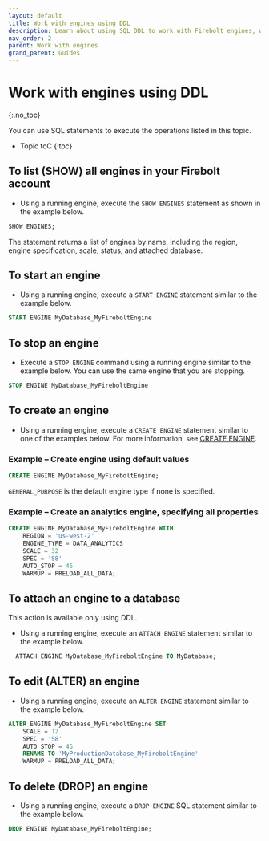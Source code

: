 ```yaml
---
layout: default
title: Work with engines using DDL
description: Learn about using SQL DDL to work with Firebolt engines, which provide the compute power for Firebolt queries.
nav_order: 2
parent: Work with engines
grand_parent: Guides
---
```


# Work with engines using DDL
{:.no_toc}

You can use SQL statements to execute the operations listed in this topic.

* Topic toC
{:toc}

## To list \(SHOW\) all engines in your Firebolt account
* Using a running engine, execute the `SHOW ENGINES` statement as shown in the example below.  
```sql
SHOW ENGINES;
```  
The statement returns a list of engines by name, including the region, engine specification, scale, status, and attached database.

## To start an engine
* Using a running engine, execute a `START ENGINE` statement similar to the example below.
```sql
START ENGINE MyDatabase_MyFireboltEngine
```

## To stop an engine
* Execute a `STOP ENGINE` command using a running engine similar to the example below. You can use the same engine that you are stopping.  
```sql
STOP ENGINE MyDatabase_MyFireboltEngine
```

## To create an engine
* Using a running engine, execute a `CREATE ENGINE` statement similar to one of the examples below. For more information, see [CREATE ENGINE](../../sql-reference/commands/engines/create-engine.md).

### Example &ndash; Create engine using default values

```sql
CREATE ENGINE MyDatabase_MyFireboltEngine;
```  
`GENERAL_PURPOSE` is the default engine type if none is specified.

### Example &ndash; Create an analytics engine, specifying all properties

```sql
CREATE ENGINE MyDatabase_MyFireboltEngine WITH  
    REGION = 'us-west-2'  
    ENGINE_TYPE = DATA_ANALYTICS  
    SCALE = 32  
    SPEC = 'S8'  
    AUTO_STOP = 45
    WARMUP = PRELOAD_ALL_DATA;
```

## To attach an engine to a database

This action is available only using DDL.

* Using a running engine, execute an `ATTACH ENGINE` statement similar to the example below.  
```sql
  ATTACH ENGINE MyDatabase_MyFireboltEngine TO MyDatabase;
```

## To edit \(ALTER\) an engine

* Using a running engine, execute an `ALTER ENGINE` statement similar to the example below.  
```sql
ALTER ENGINE MyDatabase_MyFireboltEngine SET  
    SCALE = 12  
    SPEC = 'S8'  
    AUTO_STOP = 45 
    RENAME TO 'MyProductionDatabase_MyFireboltEngine'  
    WARMUP = PRELOAD_ALL_DATA;
```

## To delete \(DROP\) an engine

* Using a running engine, execute a `DROP ENGINE` SQL statement similar to the example below.  
```sql
DROP ENGINE MyDatabase_MyFireboltEngine;
```
